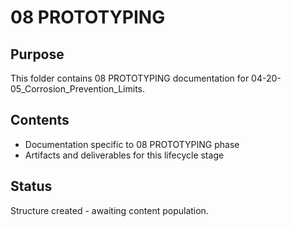 # 08 PROTOTYPING

## Purpose
This folder contains 08 PROTOTYPING documentation for 04-20-05_Corrosion_Prevention_Limits.

## Contents
- Documentation specific to 08 PROTOTYPING phase
- Artifacts and deliverables for this lifecycle stage

## Status
Structure created - awaiting content population.
